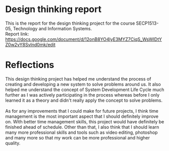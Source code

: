 # Design thinking report

This is the report for the design thinking project for the course SECP1513-05, Technology and Information Systems.
<br>Report link: https://docs.google.com/document/d/12onB8YO4lyE3MYZ7CiqS_WsWIDtYZ0w2vY8Svlnd0mk/edit

# Reflections

This design thinking project has helped me understand the process of creating and developing a new system to solve problems around us. It also helped me understand the concept of System Development
Life Cycle much further as I was actively participating in the process whereas before I only learned it as a theory and didn't really apply the concept to solve problems.
<br><br>As for any improvements that I could make for future projects, I think time management is the most important aspect that I should definitely improve on. With better time management
skills, this project would have definitely be finished ahead of schedule. Other than that, I also think that I should learn many more professional skills and tools such as video editing,
photoshop and many more so that my work can be more professional and higher quality. 
